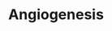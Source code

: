 ---
annotations:
- type: Pathway Ontology
  value: signaling pathway pertinent to development
authors:
- Mkutmon
description: This pathway is a concise and simplified version of the basic proteins
  involved in angiogenesis. The proces is regulated by hyopoxia, which results in
  the transcription of eg. VEGF1, FGF2, PDGFbeta, MMP9, MMP2 and Ang1. These proteins
  bind to their receptors and by doing this they initiate different pathways that
  result in vessel formation.
last-edited: 2015-06-30
organisms:
- Bos taurus
redirect_from:
- /index.php/Pathway:WP3184
- /instance/WP3184
schema-jsonld:
- '@context': https://schema.org/
  '@id': https://wikipathways.github.io/pathways/WP3184.html
  '@type': Dataset
  creator:
    '@type': Organization
    name: WikiPathways
  description: This pathway is a concise and simplified version of the basic proteins
    involved in angiogenesis. The proces is regulated by hyopoxia, which results in
    the transcription of eg. VEGF1, FGF2, PDGFbeta, MMP9, MMP2 and Ang1. These proteins
    bind to their receptors and by doing this they initiate different pathways that
    result in vessel formation.
  keywords:
  - PTK2
  - AKT1
  - TEK
  - MMP9
  - ANGPT1
  - ARNT
  - PDGFB
  - TIMP2
  - PDGFRA
  - MAPK1
  - FLT1
  - CREBBP
  - KDR
  - SRC
  - PLCG1
  - FGFR2
  - HIF1A
  - SMAD1
  - FGF2
  - MAPK14
  - NOS3
  - VEGFA
  - PIK3CA
  - TIMP3
  license: CC0
  name: Angiogenesis
seo: CreativeWork
title: Angiogenesis
wpid: WP3184
---